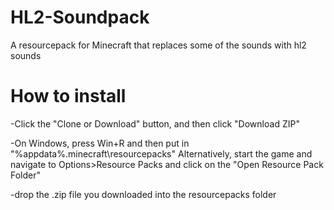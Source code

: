 # HL2-Soundpack
 A resourcepack for Minecraft that replaces some of the sounds with hl2 sounds
# How to install
-Click the "Clone or Download" button, and then click "Download ZIP"

-On Windows, press Win+R and then put in "%appdata%\.minecraft\resourcepacks"
Alternatively, start the game and navigate to Options>Resource Packs and click on the "Open Resource Pack Folder"

-drop the .zip file you downloaded into the resourcepacks folder

